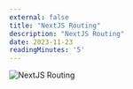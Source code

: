 ```yaml
---
external: false
title: "NextJS Routing"
description: "NextJS Routing"
date: 2023-11-23
readingMinutes: '5'
---
```


![NextJS Routing](/images/nextjs-routing.jpg)